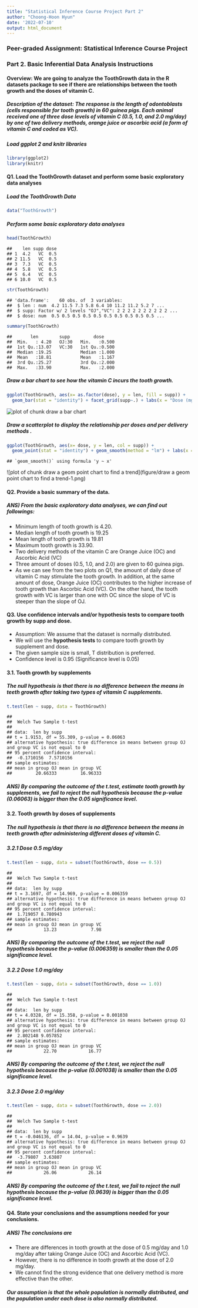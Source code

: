 ```yaml
---
title: "Statistical Inference Course Project Part 2"
author: "Choong-Hoon Hyun"
date: '2022-07-10'
output: html_document
---
```


### Peer-graded Assignment: Statistical Inference Course Project

### Part 2. Basic Inferential Data Analysis Instructions

#### Overview: We are going to analyze the ToothGrowth data in the R datasets package to see if there are relationships between the tooth growth and the doses of vitamin C. 

##### Description of the dataset: The response is the length of odontoblasts (cells responsible for tooth growth) in 60 guinea pigs. Each animal received one of three dose levels of vitamin C (0.5, 1.0, and 2.0 mg/day) by one of two delivery methods, orange juice or ascorbic acid (a form of vitamin C and coded as VC).

##### Load ggplot 2 and knitr libraries

```r
library(ggplot2)
library(knitr)
```

#### Q1. Load the ToothGrowth dataset and perform some basic exploratory data analyses
##### Load the ToothGrowth Data

```r
data("ToothGrowth")
```

##### Perform some basic exploratory data analyses

```r
head(ToothGrowth)
```

```
##    len supp dose
## 1  4.2   VC  0.5
## 2 11.5   VC  0.5
## 3  7.3   VC  0.5
## 4  5.8   VC  0.5
## 5  6.4   VC  0.5
## 6 10.0   VC  0.5
```

```r
str(ToothGrowth)
```

```
## 'data.frame':	60 obs. of  3 variables:
##  $ len : num  4.2 11.5 7.3 5.8 6.4 10 11.2 11.2 5.2 7 ...
##  $ supp: Factor w/ 2 levels "OJ","VC": 2 2 2 2 2 2 2 2 2 2 ...
##  $ dose: num  0.5 0.5 0.5 0.5 0.5 0.5 0.5 0.5 0.5 0.5 ...
```

```r
summary(ToothGrowth)
```

```
##       len        supp         dose      
##  Min.   : 4.20   OJ:30   Min.   :0.500  
##  1st Qu.:13.07   VC:30   1st Qu.:0.500  
##  Median :19.25           Median :1.000  
##  Mean   :18.81           Mean   :1.167  
##  3rd Qu.:25.27           3rd Qu.:2.000  
##  Max.   :33.90           Max.   :2.000
```

##### Draw a bar chart to see how the vitamin C incurs the tooth growth.

```r
ggplot(ToothGrowth, aes(x= as.factor(dose), y = len, fill = supp)) + 
  geom_bar(stat = "identity") + facet_grid(supp~.) + labs(x = "Dose (mg/day)", y = "tooth length", title = "The Effect of Vitamin C on Tooth Growth in Guinea Pigs")
```

![plot of chunk draw a bar chart](<figure/draw a bar chart-1.png>)

##### Draw a scatterplot to display the relationship per doses and per delivery methods .

```r
ggplot(ToothGrowth, aes(x= dose, y = len, col = supp)) + 
  geom_point(stat = "identity") + geom_smooth(method = "lm") + labs(x = "Dose (mg/day)", y = "tooth length", title = "The Effect of Vitamin C on Tooth Growth in Guinea Pigs")
```

```
## `geom_smooth()` using formula 'y ~ x'
```

![plot of chunk draw a geom point chart to find a trend](figure/draw a geom point chart to find a trend-1.png)

#### Q2. Provide a basic summary of the data.
##### ANS) From the basic exploratory data analyses, we can find out followings:
- Minimum length of tooth growth is 4.20. 
- Median length of tooth growth is 19.25
- Mean length of tooth growth is 19.81
- Maximum tooth growth is 33.90. 
- Two delivery methods of the vitamin C are Orange Juice (OC) and Ascorbic Acid (VC)
- Three amount of doses (0.5, 1.0, and 2.0) are given to 60 guinea pigs.
- As we can see from the two plots on Q1, the amount of daily dose of vitamin C may stimulate the tooth growth. In addition, at the same amount of dose, Orange Juice (OC) contributes to the higher increase of tooth growth than Ascorbic Acid (VC). On the other hand, the tooth growth with VC is larger than one with OC since the slope of VC is steeper than the slope of OJ.


#### Q3. Use confidence intervals and/or hypothesis tests to compare tooth growth by supp and dose. 
- Assumption: We assume that the dataset is normally distributed. 
- We will use the **hypothesis tests** to compare tooth growth by supplement and dose.
- The given sample size is small, T distribution is preferred. 
- Confidence level is 0.95 (Significance level is 0.05)

#### 3.1. Tooth growth by supplements
##### The null hypothesis is that there is no difference between the means in teeth growth after taking two types of vitamin C supplements. 

```r
t.test(len ~ supp, data = ToothGrowth)
```

```
## 
## 	Welch Two Sample t-test
## 
## data:  len by supp
## t = 1.9153, df = 55.309, p-value = 0.06063
## alternative hypothesis: true difference in means between group OJ and group VC is not equal to 0
## 95 percent confidence interval:
##  -0.1710156  7.5710156
## sample estimates:
## mean in group OJ mean in group VC 
##         20.66333         16.96333
```

##### ANS) By comparing the outcome of the t.test, estimate tooth growth by supplements, we fail to reject the null hypothesis because the p-value (0.06063) is bigger than the 0.05 significance level.

#### 3.2. Tooth growth by doses of supplements
##### The null hypothesis is that there is no difference between the means in teeth growth after administering different doses of vitamin C. 

##### 3.2.1 Dose 0.5 mg/day

```r
t.test(len ~ supp, data = subset(ToothGrowth, dose == 0.5))
```

```
## 
## 	Welch Two Sample t-test
## 
## data:  len by supp
## t = 3.1697, df = 14.969, p-value = 0.006359
## alternative hypothesis: true difference in means between group OJ and group VC is not equal to 0
## 95 percent confidence interval:
##  1.719057 8.780943
## sample estimates:
## mean in group OJ mean in group VC 
##            13.23             7.98
```

##### ANS) By comparing the outcome of the t.test, we reject the null hypothesis because the p-value (0.006359) is smaller than the 0.05 significance level.

##### 3.2.2 Dose 1.0 mg/day

```r
t.test(len ~ supp, data = subset(ToothGrowth, dose == 1.0))
```

```
## 
## 	Welch Two Sample t-test
## 
## data:  len by supp
## t = 4.0328, df = 15.358, p-value = 0.001038
## alternative hypothesis: true difference in means between group OJ and group VC is not equal to 0
## 95 percent confidence interval:
##  2.802148 9.057852
## sample estimates:
## mean in group OJ mean in group VC 
##            22.70            16.77
```

##### ANS) By comparing the outcome of the t.test, we reject the null hypothesis because the p-value (0.001038) is smaller than the 0.05 significance level.

##### 3.2.3 Dose 2.0 mg/day

```r
t.test(len ~ supp, data = subset(ToothGrowth, dose == 2.0))
```

```
## 
## 	Welch Two Sample t-test
## 
## data:  len by supp
## t = -0.046136, df = 14.04, p-value = 0.9639
## alternative hypothesis: true difference in means between group OJ and group VC is not equal to 0
## 95 percent confidence interval:
##  -3.79807  3.63807
## sample estimates:
## mean in group OJ mean in group VC 
##            26.06            26.14
```

##### ANS) By comparing the outcome of the t.test, we fail to reject the null hypothesis because the p-value (0.9639) is bigger than the 0.05 significance level.

#### Q4. State your conclusions and the assumptions needed for your conclusions.
##### ANS) The conclusions are  
- There are differences in tooth growth at the dose of 0.5 mg/day and 1.0 mg/day after taking Orange Juice (OC) and Ascorbic Acid (VC).
- However, there is no difference in tooth growth at the dose of 2.0 mg/day. 
- We cannot find the strong evidence that one delivery method is more effective than the other.

##### Our assumption is that the whole population is normally distributed, and the population under each dose is also normally distributed.
